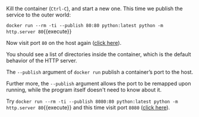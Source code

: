 Kill the container (`Ctrl-C`), and start a new one. This time we publish the service to the outer world:

`docker run --rm -ti --publish 80:80 python:latest python -m http.server 80`{{execute}}

Now visit port `80` on the host again ([click here](https://[[HOST_SUBDOMAIN]]-80-[[KATACODA_HOST]].environments.katacoda.com/)).

You should see a list of directories inside the container, which is the default behavior of the HTTP server.

The `--publish` argument of `docker run` publish a container’s port to the host.

Further more, the `--publish` argument allows the port to be remapped upon running, while the program itself doesn't need to know about it.

Try `docker run --rm -ti --publish 8080:80 python:latest python -m http.server 80`{{execute}} and this time visit port `8080` ([click here](https://[[HOST_SUBDOMAIN]]-8080-[[KATACODA_HOST]].environments.katacoda.com/)).
